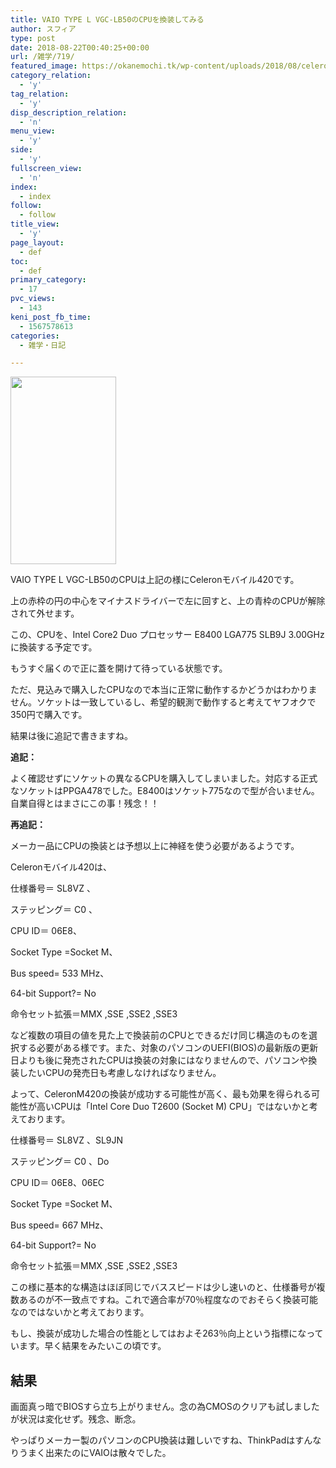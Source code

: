 ```yaml
---
title: VAIO TYPE L VGC-LB50のCPUを換装してみる
author: スフィア
type: post
date: 2018-08-22T00:40:25+00:00
url: /雑学/719/
featured_image: https://okanemochi.tk/wp-content/uploads/2018/08/celeron420-246x200.png
category_relation:
  - 'y'
tag_relation:
  - 'y'
disp_description_relation:
  - 'n'
menu_view:
  - 'y'
side:
  - 'y'
fullscreen_view:
  - 'n'
index:
  - index
follow:
  - follow
title_view:
  - 'y'
page_layout:
  - def
toc:
  - def
primary_category:
  - 17
pvc_views:
  - 143
keni_post_fb_time:
  - 1567578613
categories:
  - 雑学・日記

---
```

<img class="alignnone size-medium wp-image-720" src="https://okanemochi.tk/wp-content/uploads/2018/08/celeron420-169x300.png" alt="" width="169" height="300" srcset="https://okanemochi.tk/wp-content/uploads/2018/08/celeron420-169x300.png 169w, https://okanemochi.tk/wp-content/uploads/2018/08/celeron420.png 576w" sizes="(max-width: 169px) 100vw, 169px" />

VAIO TYPE L VGC-LB50のCPUは上記の様にCeleronモバイル420です。

上の赤枠の円の中心をマイナスドライバーで左に回すと、上の青枠のCPUが解除されて外せます。

この、CPUを、Intel Core2 Duo プロセッサー E8400 LGA775 SLB9J 3.00GHzに換装する予定です。

もうすぐ届くので正に蓋を開けて待っている状態です。

ただ、見込みで購入したCPUなので本当に正常に動作するかどうかはわかりません。ソケットは一致しているし、希望的観測で動作すると考えてヤフオクで350円で購入です。

結果は後に追記で書きますね。

**追記：**

よく確認せずにソケットの異なるCPUを購入してしまいました。対応する正式なソケットはPPGA478でした。E8400はソケット775なので型が合いません。自業自得とはまさにこの事！残念！！

**再追記：**

メーカー品にCPUの換装とは予想以上に神経を使う必要があるようです。

Celeronモバイル420は、

仕様番号＝ SL8VZ 、
  
ステッピング＝ C0 、
  
CPU ID＝ 06E8、
  
Socket Type =Socket M、
  
Bus speed= 533 MHz、
  
64-bit Support?= No
  
命令セット拡張＝MMX ,SSE ,SSE2 ,SSE3

など複数の項目の値を見た上で換装前のCPUとできるだけ同じ構造のものを選択する必要がある様です。また、対象のパソコンのUEFI(BIOS)の最新版の更新日よりも後に発売されたCPUは換装の対象にはなりませんので、パソコンや換装したいCPUの発売日も考慮しなければなりません。

よって、CeleronM420の換装が成功する可能性が高く、最も効果を得られる可能性が高いCPUは「Intel Core Duo T2600 (Socket M) CPU」ではないかと考えております。

仕様番号＝ SL8VZ 、SL9JN
  
ステッピング＝ C0 、Do
  
CPU ID＝ 06E8、06EC
  
Socket Type =Socket M、
  
Bus speed= 667 MHz、
  
64-bit Support?= No
  
命令セット拡張＝MMX ,SSE ,SSE2 ,SSE3

この様に基本的な構造はほぼ同じでバススピードは少し速いのと、仕様番号が複数あるのが不一致点ですね。これで適合率が70％程度なのでおそらく換装可能なのではないかと考えております。

もし、換装が成功した場合の性能としてはおよそ263％向上という指標になっています。早く結果をみたいこの頃です。

## 結果

画面真っ暗でBIOSすら立ち上がりません。念の為CMOSのクリアも試しましたが状況は変化せず。残念、断念。

やっぱりメーカー製のパソコンのCPU換装は難しいですね、ThinkPadはすんなりうまく出来たのにVAIOは散々でした。
